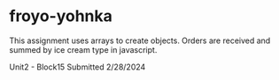 # froyo-yohnka

This assignment uses arrays to create objects.  Orders are received and summed by ice cream type in javascript.

Unit2 - Block15
Submitted 2/28/2024